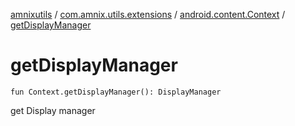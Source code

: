 [amnixutils](../../index.md) / [com.amnix.utils.extensions](../index.md) / [android.content.Context](index.md) / [getDisplayManager](./get-display-manager.md)

# getDisplayManager

`fun Context.getDisplayManager(): DisplayManager`

get Display manager

